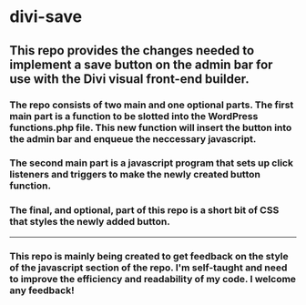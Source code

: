 # divi-save
## This repo provides the changes needed to implement a save button on the admin bar for use with the Divi visual front-end builder.
### The repo consists of two main and one optional parts. The first main part is a function to be slotted into the WordPress functions.php file. This new function will insert the button into the admin bar and enqueue the neccessary javascript.
### The second main part is a javascript program that sets up click listeners and triggers to make the newly created button function.
### The final, and optional, part of this repo is a short bit of CSS that styles the newly added button.
***
### This repo is mainly being created to get feedback on the style of the javascript section of the repo. I'm self-taught and need to improve the efficiency and readability of my code. I welcome any feedback!

